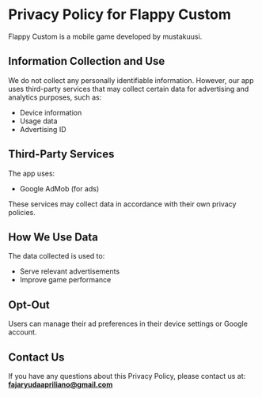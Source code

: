 # Privacy Policy for Flappy Custom

Flappy Custom is a mobile game developed by mustakuusi.

## Information Collection and Use

We do not collect any personally identifiable information. However, our app uses third-party services that may collect certain data for advertising and analytics purposes, such as:
- Device information
- Usage data
- Advertising ID

## Third-Party Services

The app uses:
- Google AdMob (for ads)

These services may collect data in accordance with their own privacy policies.

## How We Use Data

The data collected is used to:
- Serve relevant advertisements
- Improve game performance

## Opt-Out

Users can manage their ad preferences in their device settings or Google account.

## Contact Us

If you have any questions about this Privacy Policy, please contact us at:
**fajaryudaapriliano@gmail.com**
